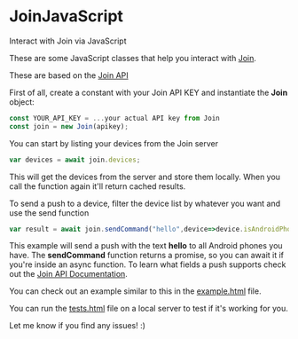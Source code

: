 # JoinJavaScript
Interact with Join via JavaScript

These are some JavaScript classes that help you interact with [Join](https://joaoapps.com/join/).

These are based on the [Join API](https://joaoapps.com/join/api/)

First of all, create a constant with your Join API KEY and instantiate the **Join** object:
```javascript
const YOUR_API_KEY = ...your actual API key from Join
const join = new Join(apikey);
```

You can start by listing your devices from the Join server
```javascript
var devices = await join.devices;
```
This will get the devices from the server and store them locally. When you call the function again it'll return cached results. 

To send a push to a device, filter the device list by whatever you want and use the send function
```javascript
var result = await join.sendCommand("hello",device=>device.isAndroidPhone);
```

This example will send a push with the text **hello** to all Android phones you have. The **sendCommand** function returns a promise, so you can await it if you're inside an async function.
To learn what fields a push supports check out the [Join API Documentation](https://joaoapps.com/join/api/).

You can check out an example similar to this in the [example.html](https://github.com/joaomgcd/JoinJavaScript/blob/master/example.html) file.

You can run the [tests.html](https://github.com/joaomgcd/JoinJavaScript/blob/master/tests/tests.html) file on a local server to test if it's working for you.

Let me know if you find any issues! :)

